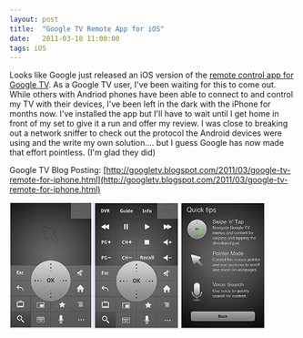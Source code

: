 ```yaml
---
layout: post
title:  "Google TV Remote App for iOS"
date:   2011-03-18 11:00:00
tags: iOS
---
```


Looks like Google just released an iOS version of the [remote control app for Google TV](http://itunes.apple.com/us/app/google-tv-remote/id422137859?mt=8).  As a Google TV user, I've been waiting for this to come out.  While others with Andriod phones have been able to connect to and control my TV with their devices, I've been left in the dark with the iPhone for months now.  I've installed the app but I'll have to wait until I get home in front of my set to give it a run and offer my review.  I was close to breaking out a network sniffer to check out the protocol the Android devices were using and the write my own solution.... but I guess Google has now made that effort pointless.  (I'm glad they did)

Google TV Blog Posting: [http://googletv.blogspot.com/2011/03/google-tv-remote-for-iphone.html](http://googletv.blogspot.com/2011/03/google-tv-remote-for-iphone.html)

![Color Picker Screenshot](/img/google-tv-remote-app.png)